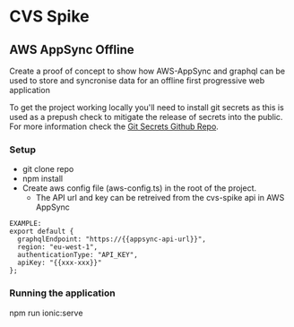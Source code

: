 # CVS Spike

## AWS AppSync Offline

Create a proof of concept to show how AWS-AppSync and graphql can be used to store and syncronise data for an offline first progressive web application

To get the project working locally you'll need to install git secrets as this is used as a prepush check to mitigate the release of secrets into the public. For more information check the [Git Secrets Github Repo](https://github.com/awslabs/git-secrets).

### Setup

- git clone repo
- npm install
- Create aws config file (aws-config.ts) in the root of the project.
  - The API url and key can be retreived from the cvs-spike api in AWS AppSync

```
EXAMPLE:
export default {
  graphqlEndpoint: "https://{{appsync-api-url}}",
  region: "eu-west-1",
  authenticationType: "API_KEY",
  apiKey: "{{xxx-xxx}}"
};
```

### Running the application

npm run ionic:serve

